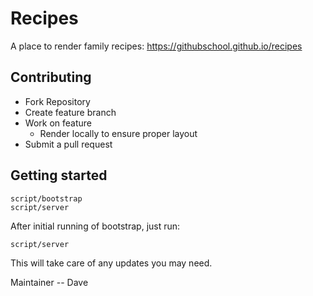 # Recipes

A place to render family recipes: https://githubschool.github.io/recipes

## Contributing
- Fork Repository
- Create feature branch
- Work on feature
  - Render locally to ensure proper layout
- Submit a pull request

## Getting started

```
script/bootstrap
script/server
```

After initial running of bootstrap, just run:

```
script/server
```
This will take care of any updates you may need.

Maintainer
	-- Dave
